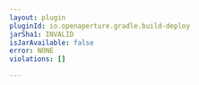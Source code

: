 ```yaml
---
layout: plugin
pluginId: io.openaperture.gradle.build-deploy
jarSha1: INVALID
isJarAvailable: false
error: NONE
violations: []

---
```

